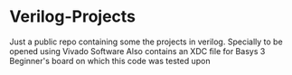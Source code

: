 # Verilog-Projects
Just a public repo containing some the projects in verilog. Specially to be opened using Vivado Software
Also contains an XDC file for Basys 3 Beginner's board on which this code was tested upon
